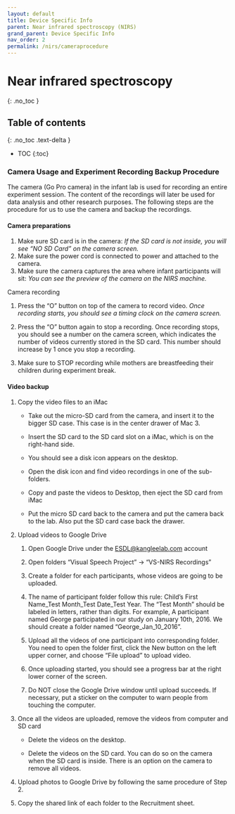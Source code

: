 ```yaml
---
layout: default
title: Device Specific Info
parent: Near infrared spectroscopy (NIRS)
grand_parent: Device Specific Info
nav_order: 2
permalink: /nirs/cameraprocedure
---
```


# Near infrared spectroscopy
{: .no_toc }

## Table of contents
{: .no_toc .text-delta }

* TOC
{:toc}



### Camera Usage and Experiment Recording Backup Procedure 

 
The camera (Go Pro camera) in the infant lab is used for recording an entire experiment session. The content of the recordings will later be used for data analysis and other research purposes. The following steps are the procedure for us to use the camera and backup the recordings. 

 

#### Camera preparations 

1. Make sure SD card is in the camera: *If the SD card is not inside, you will see “NO SD Card” on the camera screen.* 
2. Make sure the power cord is connected to power and attached to the camera. 
3. Make sure the camera captures the area where infant participants will sit: *You can see the preview of the camera on the NIRS machine.*

 Camera recording 
1. Press the “O” button on top of the camera to record video. *Once recording starts, you should see a timing clock on the camera screen.*
2. Press the “O” button again to stop a recording. Once recording stops, you should see a number on the camera screen, which indicates the number of videos currently stored in the SD card. This number should increase by 1 once you stop a recording. 

3. Make sure to STOP recording while mothers are breastfeeding their children during experiment break. 


#### Video backup 

1. Copy the video files to an iMac 

    - Take out the micro-SD card from the camera, and insert it to the bigger SD case. This case is in the center drawer of Mac 3. 

    - Insert the SD card to the SD card slot on a iMac, which is on the right-hand side. 

    - You should see a disk  icon appears on the desktop. 

    - Open the disk icon and find video recordings in one of the sub-folders. 

    - Copy and paste the videos to Desktop, then eject the SD card from iMac 

    - Put the micro SD card back to the camera and put the camera back to the lab. Also put the SD card case back the drawer. 

2. Upload videos to Google Drive 
    1. Open Google Drive under the ESDL@kangleelab.com account 
    2.  Open folders “Visual Speech Project” -> “VS-NIRS Recordings” 
    3.  Create a folder for each participants, whose videos are going to be uploaded. 
    4. The name of participant folder follow this rule: Child’s First Name_Test Month_Test Date_Test Year. The “Test Month” should be labeled in letters, rather than digits. For example, A participant named George participated in our study on January 10th, 2016. We should create a folder named “George_Jan_10_2016”. 
    5. Upload all the videos of one participant into corresponding folder. You need to open the folder first, click the New button on the left upper corner, and choose “File upload” to upload video. 
    6. Once uploading started, you should see a progress bar at the right lower corner of the screen. 

    7. Do NOT close the Google Drive window until upload succeeds. If necessary, put a sticker on the computer to warn people from touching the computer. 

3. Once all the videos are uploaded, remove the videos from computer and SD card 
    - Delete the videos on the desktop. 
    
    - Delete the videos on the SD card. You can do so on the camera when the SD card is inside. There is an option on the camera to remove all videos. 

4. Upload photos to Google Drive by following the same procedure of Step 2. 

5. Copy the shared link of each folder to the Recruitment sheet. 

 
 